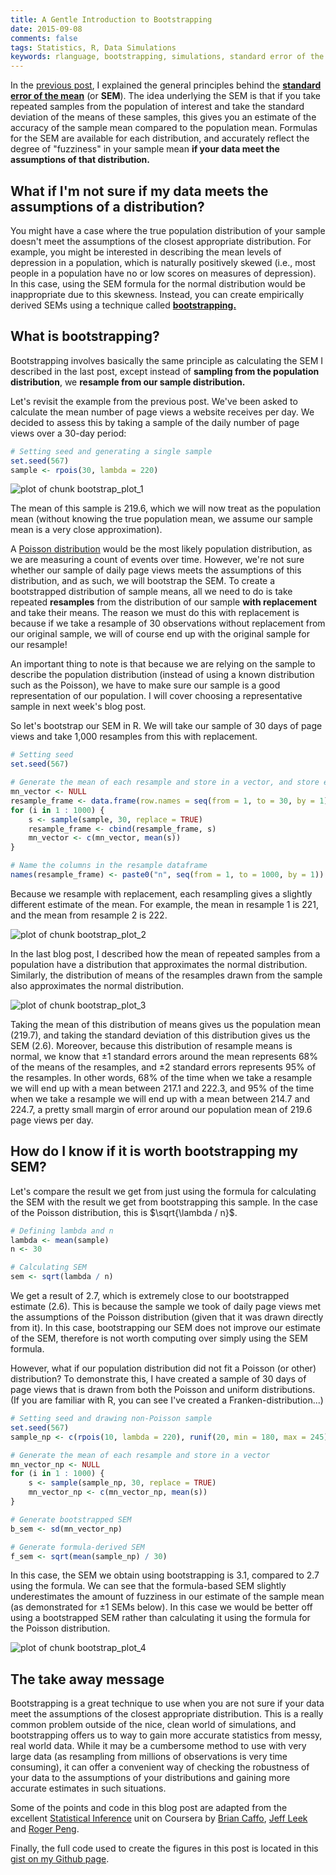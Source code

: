 ```yaml
---
title: A Gentle Introduction to Bootstrapping
date: 2015-09-08
comments: false
tags: Statistics, R, Data Simulations
keywords: rlanguage, bootstrapping, simulations, standard error of the mean, data science
---
```


In the [previous post]({filename}2015-09-01-A-Gentle-Introduction-to-the-Standard-Error-of-the-Mean.md), I explained the general principles behind the [**standard error of the mean**](https://en.wikipedia.org/wiki/Standard_error) (or **SEM**). The idea underlying the SEM is that if you take repeated samples from the population of interest and take the standard deviation of the means of these samples, this gives you an estimate of the accuracy of the sample mean compared to the population mean. Formulas for the SEM are available for each distribution, and accurately reflect the degree of "fuzziness" in your sample mean **if your data meet the assumptions of that distribution.**

## What if I'm not sure if my data meets the assumptions of a distribution?
You might have a case where the true population distribution of your sample doesn't meet the assumptions of the closest appropriate distribution. For example, you might be interested in describing the mean levels of depression in a population, which is naturally positively skewed (i.e., most people in a population have no or low scores on measures of depression). In this case, using the SEM formula for the normal distribution would be inappropriate due to this skewness. Instead, you can create empirically derived SEMs using a technique called [**bootstrapping.**](https://en.wikipedia.org/wiki/Bootstrapping_(statistics))
    
## What is bootstrapping?
Bootstrapping involves basically the same principle as calculating the SEM I described in the last post, except instead of **sampling from the population distribution**, we **resample from our sample distribution.**

Let's revisit the example from the previous post. We've been asked to calculate the mean number of page views a website receives per day. We decided to assess this by taking a sample of the daily number of page views over a 30-day period:



```r
# Setting seed and generating a single sample
set.seed(567)
sample <- rpois(30, lambda = 220)
```

![plot of chunk bootstrap_plot_1](/figure/bootstrap_plot_1-1.png) 

The mean of this sample is 219.6, which we will now treat as the population mean (without knowing the true population mean, we assume our sample mean is a very close approximation). 

A [Poisson distribution](https://en.wikipedia.org/wiki/Poisson_distribution) would be the most likely population distribution, as we are measuring a count of events over time. However, we're not sure whether our sample of daily page views meets the assumptions of this distribution, and as such, we will bootstrap the SEM. To create a bootstrapped distribution of sample means, all we need to do is take repeated **resamples** from the distribution of our sample **with replacement** and take their means. The reason we must do this with replacement is because if we take a resample of 30 observations without replacement from our original sample, we will of course end up with the original sample for our resample! 

An important thing to note is that because we are relying on the sample to describe the population distribution (instead of using a known distribution such as the Poisson), we have to make sure our sample is a good representation of our population. I will cover choosing a representative sample in next week's blog post.

So let's bootstrap our SEM in R. We will take our sample of 30 days of page views and take 1,000 resamples from this with replacement.


```r
# Setting seed
set.seed(567)

# Generate the mean of each resample and store in a vector, and store each resample in a dataframe
mn_vector <- NULL
resample_frame <- data.frame(row.names = seq(from = 1, to = 30, by = 1))
for (i in 1 : 1000) {
    s <- sample(sample, 30, replace = TRUE)
    resample_frame <- cbind(resample_frame, s)
    mn_vector <- c(mn_vector, mean(s))
}

# Name the columns in the resample dataframe
names(resample_frame) <- paste0("n", seq(from = 1, to = 1000, by = 1))
```

Because we resample with replacement, each resampling gives a slightly different estimate of the mean. For example, the mean in resample 1 is 221, and the mean from resample 2 is 222.

![plot of chunk bootstrap_plot_2](/figure/bootstrap_plot_2-1.png) 

In the last blog post, I described how the mean of repeated samples from a population have a distribution that approximates the normal distribution. Similarly, the distribution of means of the resamples drawn from the sample also approximates the normal distribution.

![plot of chunk bootstrap_plot_3](/figure/bootstrap_plot_3-1.png) 

Taking the mean of this distribution of means gives us the population mean (219.7), and taking the standard deviation of this distribution gives us the SEM (2.6). Moreover, because this distribution of resample means is normal, we know that &plusmn;1 standard errors around the mean represents 68% of the means of the resamples, and &plusmn;2 standard errors represents 95% of the resamples. In other words, 68% of the time when we take a resample we will end up with a mean between 217.1 and 222.3, and 95% of the time when we take a resample we will end up with a mean between 214.7 and 224.7, a pretty small margin of error around our population mean of 219.6 page views per day.

## How do I know if it is worth bootstrapping my SEM?
Let's compare the result we get from just using the formula for calculating the SEM with the result we get from bootstrapping this sample. In the case of the Poisson distribution, this is $\sqrt{\lambda / n}$.


```r
# Defining lambda and n
lambda <- mean(sample)
n <- 30

# Calculating SEM
sem <- sqrt(lambda / n)
```

We get a result of 2.7, which is extremely close to our bootstrapped estimate (2.6). This is because the sample we took of daily page views met the assumptions of the Poisson distribution (given that it was drawn directly from it). In this case, bootstrapping our SEM does not improve our estimate of the SEM, therefore is not worth computing over simply using the SEM formula.

However, what if our population distribution did not fit a Poisson (or other) distribution? To demonstrate this, I have created a sample of 30 days of page views that is drawn from both the Poisson and uniform distributions. (If you are familiar with R, you can see I've created a Franken-distribution...)


```r
# Setting seed and drawing non-Poisson sample
set.seed(567)
sample_np <- c(rpois(10, lambda = 220), runif(20, min = 180, max = 245)) 

# Generate the mean of each resample and store in a vector
mn_vector_np <- NULL
for (i in 1 : 1000) {
    s <- sample(sample_np, 30, replace = TRUE)
    mn_vector_np <- c(mn_vector_np, mean(s))
}

# Generate bootstrapped SEM
b_sem <- sd(mn_vector_np)

# Generate formula-derived SEM
f_sem <- sqrt(mean(sample_np) / 30)
```

In this case, the SEM we obtain using bootstrapping is 3.1, compared to 2.7 using the formula. We can see that the formula-based SEM slightly underestimates the amount of fuzziness in our estimate of the sample mean (as demonstrated for &plusmn;1 SEMs below). In this case we would be better off using a bootstrapped SEM rather than calculating it using the formula for the Poisson distribution.

![plot of chunk bootstrap_plot_4](/figure/bootstrap_plot_4-1.png) 

## The take away message
Bootstrapping is a great technique to use when you are not sure if your data meet the assumptions of the closest appropriate distribution. This is a really common problem outside of the nice, clean world of simulations, and bootstrapping offers us to way to gain more accurate statistics from messy, real world data. While it may be a cumbersome method to use with very large data (as resampling from millions of observations is very time consuming), it can offer a convenient way of checking the robustness of your data to the assumptions of your distributions and gaining more accurate estimates in such situations.

Some of the points and code in this blog post are adapted from the excellent [Statistical Inference](https://www.coursera.org/course/statinference) unit on Coursera by [Brian Caffo](https://twitter.com/bcaffo), [Jeff Leek](https://twitter.com/jtleek) and [Roger Peng](https://twitter.com/rdpeng).

Finally, the full code used to create the figures in this post is located in this [gist on my Github page](https://gist.github.com/t-redactyl/5ffef9200ea51cc81510).
